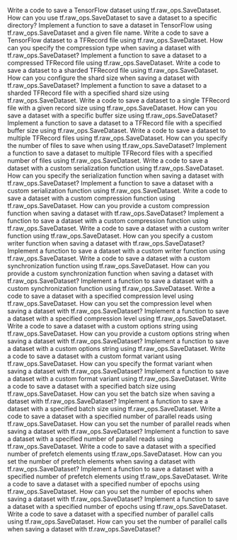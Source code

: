 Write a code to save a TensorFlow dataset using tf.raw_ops.SaveDataset.
How can you use tf.raw_ops.SaveDataset to save a dataset to a specific directory?
Implement a function to save a dataset in TensorFlow using tf.raw_ops.SaveDataset and a given file name.
Write a code to save a TensorFlow dataset to a TFRecord file using tf.raw_ops.SaveDataset.
How can you specify the compression type when saving a dataset with tf.raw_ops.SaveDataset?
Implement a function to save a dataset to a compressed TFRecord file using tf.raw_ops.SaveDataset.
Write a code to save a dataset to a sharded TFRecord file using tf.raw_ops.SaveDataset.
How can you configure the shard size when saving a dataset with tf.raw_ops.SaveDataset?
Implement a function to save a dataset to a sharded TFRecord file with a specified shard size using tf.raw_ops.SaveDataset.
Write a code to save a dataset to a single TFRecord file with a given record size using tf.raw_ops.SaveDataset.
How can you save a dataset with a specific buffer size using tf.raw_ops.SaveDataset?
Implement a function to save a dataset to a TFRecord file with a specified buffer size using tf.raw_ops.SaveDataset.
Write a code to save a dataset to multiple TFRecord files using tf.raw_ops.SaveDataset.
How can you specify the number of files to save when using tf.raw_ops.SaveDataset?
Implement a function to save a dataset to multiple TFRecord files with a specified number of files using tf.raw_ops.SaveDataset.
Write a code to save a dataset with a custom serialization function using tf.raw_ops.SaveDataset.
How can you specify the serialization function when saving a dataset with tf.raw_ops.SaveDataset?
Implement a function to save a dataset with a custom serialization function using tf.raw_ops.SaveDataset.
Write a code to save a dataset with a custom compression function using tf.raw_ops.SaveDataset.
How can you provide a custom compression function when saving a dataset with tf.raw_ops.SaveDataset?
Implement a function to save a dataset with a custom compression function using tf.raw_ops.SaveDataset.
Write a code to save a dataset with a custom writer function using tf.raw_ops.SaveDataset.
How can you specify a custom writer function when saving a dataset with tf.raw_ops.SaveDataset?
Implement a function to save a dataset with a custom writer function using tf.raw_ops.SaveDataset.
Write a code to save a dataset with a custom synchronization function using tf.raw_ops.SaveDataset.
How can you provide a custom synchronization function when saving a dataset with tf.raw_ops.SaveDataset?
Implement a function to save a dataset with a custom synchronization function using tf.raw_ops.SaveDataset.
Write a code to save a dataset with a specified compression level using tf.raw_ops.SaveDataset.
How can you set the compression level when saving a dataset with tf.raw_ops.SaveDataset?
Implement a function to save a dataset with a specified compression level using tf.raw_ops.SaveDataset.
Write a code to save a dataset with a custom options string using tf.raw_ops.SaveDataset.
How can you provide a custom options string when saving a dataset with tf.raw_ops.SaveDataset?
Implement a function to save a dataset with a custom options string using tf.raw_ops.SaveDataset.
Write a code to save a dataset with a custom format variant using tf.raw_ops.SaveDataset.
How can you specify the format variant when saving a dataset with tf.raw_ops.SaveDataset?
Implement a function to save a dataset with a custom format variant using tf.raw_ops.SaveDataset.
Write a code to save a dataset with a specified batch size using tf.raw_ops.SaveDataset.
How can you set the batch size when saving a dataset with tf.raw_ops.SaveDataset?
Implement a function to save a dataset with a specified batch size using tf.raw_ops.SaveDataset.
Write a code to save a dataset with a specified number of parallel reads using tf.raw_ops.SaveDataset.
How can you set the number of parallel reads when saving a dataset with tf.raw_ops.SaveDataset?
Implement a function to save a dataset with a specified number of parallel reads using tf.raw_ops.SaveDataset.
Write a code to save a dataset with a specified number of prefetch elements using tf.raw_ops.SaveDataset.
How can you set the number of prefetch elements when saving a dataset with tf.raw_ops.SaveDataset?
Implement a function to save a dataset with a specified number of prefetch elements using tf.raw_ops.SaveDataset.
Write a code to save a dataset with a specified number of epochs using tf.raw_ops.SaveDataset.
How can you set the number of epochs when saving a dataset with tf.raw_ops.SaveDataset?
Implement a function to save a dataset with a specified number of epochs using tf.raw_ops.SaveDataset.
Write a code to save a dataset with a specified number of parallel calls using tf.raw_ops.SaveDataset.
How can you set the number of parallel calls when saving a dataset with tf.raw_ops.SaveDataset?